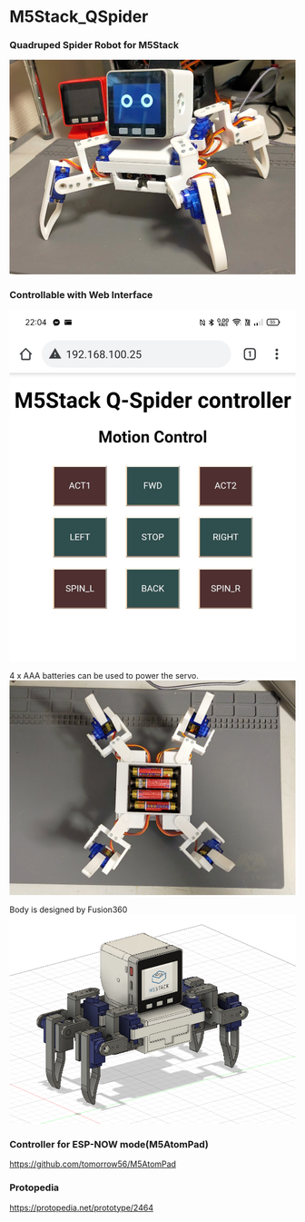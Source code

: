 # M5Stack_QSpider

### Quadruped Spider Robot for M5Stack
![Body](img/body2.jpg)

### Controllable with Web Interface
![Controller](img/WebController.jpg)

4 x AAA batteries can be used to power the servo.
![Controller](img/Battery.jpg)

Body is designed by Fusion360
![Design](img/Fusion360.PNG)
 
### Controller for ESP-NOW mode(M5AtomPad)
https://github.com/tomorrow56/M5AtomPad

### Protopedia
https://protopedia.net/prototype/2464

